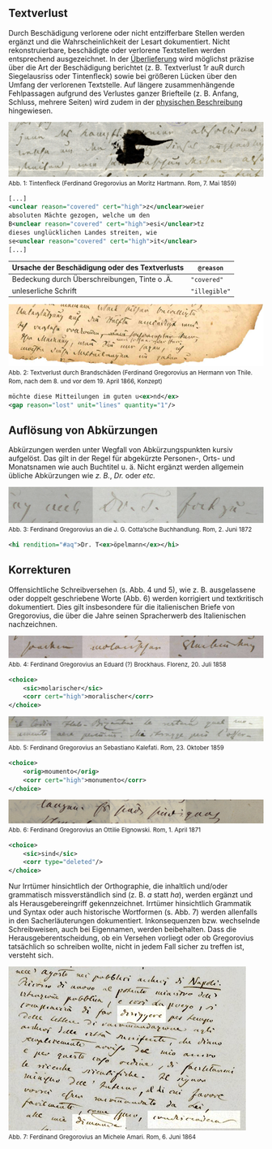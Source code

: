 ## Textverlust

Durch Beschädigung verlorene oder nicht entzifferbare Stellen werden ergänzt und die Wahrscheinlichkeit der Lesart dokumentiert. Nicht rekonstruierbare, beschädigte oder verlorene Textstellen werden entsprechend ausgezeichnet. In der [Überlieferung](../ueberlieferung) wird möglichst präzise über die Art der Beschädigung berichtet (z. B. Textverlust 1r auR durch Siegelausriss oder Tintenfleck) sowie bei größeren Lücken über den Umfang der verlorenen Textstelle. Auf längere zusammenhängende Fehlpassagen aufgrund des Verlustes ganzer Briefteile (z. B. Anfang, Schluss, mehrere Seiten) wird zudem in der [physischen Beschreibung](../ueberlieferung/#physische-beschreibung) hingewiesen.

![](img/textverlust-1.png)
<small>Abb. 1: Tintenfleck (Ferdinand Gregorovius an Moritz Hartmann. Rom, 7. Mai 1859)</small>

```xml
[...]
<unclear reason="covered" cert="high">z</unclear>weier 
absoluten Mächte gezogen, welche um den 
B<unclear reason="covered" cert="high">esi</unclear>tz 
dieses unglücklichen Landes streiten, wie 
se<unclear reason="covered" cert="high">it</unclear>
[...]
```

Ursache der Beschädigung oder des Textverlusts  | `@reason`
------------                                    | -------------
Bedeckung durch Überschreibungen, Tinte o .Ä.   | `"covered"`
unleserliche Schrift                            | `"illegible"`

![](img/textverlust-2.png)
<small>Abb. 2: Textverlust durch Brandschäden (Ferdinand Gregorovius an Hermann von Thile. Rom, nach dem 8. und vor dem 19. April 1866, Konzept)</small>

```xml
möchte diese Mitteilungen im guten u<ex>nd</ex>
<gap reason="lost" unit="lines" quantity="1"/>
```

## Auflösung von Abkürzungen

Abkürzungen werden unter Wegfall von Abkürzungspunkten kursiv aufgelöst. Das gilt in der Regel für abgekürzte Personen-, Orts- und Monatsnamen wie auch Buchtitel u. ä. Nicht ergänzt werden allgemein übliche Abkürzungen wie *z. B.*, *Dr.* oder *etc.*

![](img/herausgebereingriff-1.png)
<small>Abb. 3: Ferdinand Gregorovius an die J. G. Cotta’sche Buchhandlung. Rom, 2. Juni 1872</small>

```xml
<hi rendition="#aq">Dr. T<ex>öpelmann</ex></hi>
```

## Korrekturen

Offensichtliche Schreibversehen (s. Abb. 4 und 5), wie z. B. ausgelassene oder doppelt geschriebene Worte (Abb. 6) werden korrigiert und textkritisch dokumentiert.
Dies gilt insbesondere für die italienischen Briefe von Gregorovius, die über die Jahre seinen Spracherwerb des Italienischen nachzeichnen.

![](img/herausgebereingriff-2.png)
<small>Abb. 4: Ferdinand Gregorovius an Eduard (?) Brockhaus. Florenz, 20. Juli 1858</small>

```xml
<choice>
    <sic>molarischer</sic>
    <corr cert="high">moralischer</corr>
</choice>
```


![](img/herausgebereingriff-3.png)
<small>Abb. 5: Ferdinand Gregorovius an Sebastiano Kalefati. Rom, 23. Oktober 1859</small>

```xml
<choice>
    <orig>moumento</orig>
    <corr cert="high">monumento</corr>
</choice>
```

![](img/herausgebereingriff-4.png)
<small>Abb. 6: Ferdinand Gregorovius an Ottilie Elgnowski. Rom, 1. April 1871</small>


```xml
<choice>
    <sic>sind</sic>
    <corr type="deleted"/>
</choice>
```

Nur Irrtümer hinsichtlich der Orthographie, die inhaltlich und/oder grammatisch missverständlich sind (z. B. *a* statt *ha*), werden ergänzt und als Herausgebereingriff gekennzeichnet.
Irrtümer hinsichtlich Grammatik und Syntax oder auch historische Wortformen (s. Abb. 7) werden allenfalls in den Sacherläuterungen dokumentiert.
Inkonsequenzen bzw. wechselnde Schreibweisen, auch bei Eigennamen, werden beibehalten.
Dass die Herausgeberentscheidung, ob ein Versehen vorliegt oder ob Gregorovius tatsächlich so schreiben wollte, nicht in jedem Fall sicher zu treffen ist, versteht sich.

![](img/herausgebereingriff-5.png)
<br/><small>Abb. 7: Ferdinand Gregorovius an Michele Amari. Rom, 6. Juni 1864</small>
